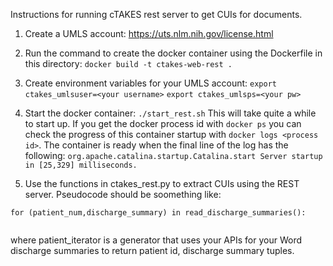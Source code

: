Instructions for running cTAKES rest server to get CUIs for documents.

1. Create a UMLS account: https://uts.nlm.nih.gov/license.html

2. Run the command to create the docker container using the Dockerfile in this directory:
    ```docker build -t ctakes-web-rest .```

3. Create environment variables for your UMLS account:
    ```export ctakes_umlsuser=<your username>```
    ```export ctakes_umlsps=<your pw>```

4. Start the docker container:
    ```./start_rest.sh```
   This will take quite a while to start up. If you get the docker process id with ```docker ps``` you can check the progress of this container startup with ```docker logs <process id>```. The container is ready when the final line of the log has the following: ```org.apache.catalina.startup.Catalina.start Server startup in [25,329] milliseconds.```

5. Use the functions in ctakes_rest.py to extract CUIs using the REST server. Pseudocode should be soomething like:

```
for (patient_num,discharge_summary) in read_discharge_summaries():
 
```  

where patient_iterator is a generator that uses your APIs for your Word discharge summaries to return patient id, discharge summary tuples.
